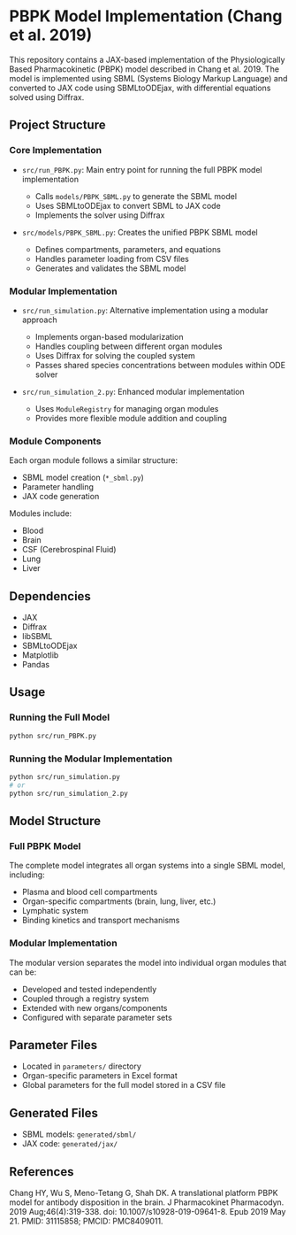 # PBPK Model Implementation (Chang et al. 2019)

This repository contains a JAX-based implementation of the Physiologically Based Pharmacokinetic (PBPK) model described in Chang et al. 2019. The model is implemented using SBML (Systems Biology Markup Language) and converted to JAX code using SBMLtoODEjax, with differential equations solved using Diffrax.

## Project Structure

### Core Implementation
- `src/run_PBPK.py`: Main entry point for running the full PBPK model implementation
  - Calls `models/PBPK_SBML.py` to generate the SBML model
  - Uses SBMLtoODEjax to convert SBML to JAX code
  - Implements the solver using Diffrax

- `src/models/PBPK_SBML.py`: Creates the unified PBPK SBML model
  - Defines compartments, parameters, and equations
  - Handles parameter loading from CSV files
  - Generates and validates the SBML model

### Modular Implementation
- `src/run_simulation.py`: Alternative implementation using a modular approach
  - Implements organ-based modularization
  - Handles coupling between different organ modules
  - Uses Diffrax for solving the coupled system
  - Passes shared species concentrations between modules within ODE solver 

- `src/run_simulation_2.py`: Enhanced modular implementation
  - Uses `ModuleRegistry` for managing organ modules
  - Provides more flexible module addition and coupling
    

### Module Components
Each organ module follows a similar structure:
- SBML model creation (`*_sbml.py`)
- Parameter handling
- JAX code generation

Modules include:
- Blood
- Brain
- CSF (Cerebrospinal Fluid)
- Lung
- Liver

## Dependencies
- JAX
- Diffrax
- libSBML
- SBMLtoODEjax
- Matplotlib
- Pandas


## Usage

### Running the Full Model
```bash
python src/run_PBPK.py
```

### Running the Modular Implementation
```bash
python src/run_simulation.py
# or
python src/run_simulation_2.py
```

## Model Structure

### Full PBPK Model
The complete model integrates all organ systems into a single SBML model, including:
- Plasma and blood cell compartments
- Organ-specific compartments (brain, lung, liver, etc.)
- Lymphatic system
- Binding kinetics and transport mechanisms

### Modular Implementation
The modular version separates the model into individual organ modules that can be:
- Developed and tested independently
- Coupled through a registry system
- Extended with new organs/components
- Configured with separate parameter sets

## Parameter Files
- Located in `parameters/` directory
- Organ-specific parameters in Excel format 
- Global parameters for the full model stored in a CSV file

## Generated Files
- SBML models: `generated/sbml/`
- JAX code: `generated/jax/`

## References
Chang HY, Wu S, Meno-Tetang G, Shah DK. A translational platform PBPK model for antibody disposition in the brain. J Pharmacokinet Pharmacodyn. 2019 Aug;46(4):319-338. doi: 10.1007/s10928-019-09641-8. Epub 2019 May 21. PMID: 31115858; PMCID: PMC8409011.

